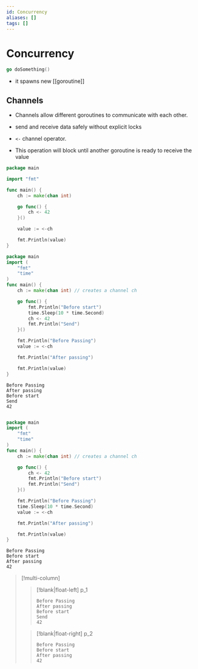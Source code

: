 ```yaml
---
id: Concurrency
aliases: []
tags: []
---
```


# Concurrency

```go
go doSomething()
```
- it spawns new [[goroutine]]

## Channels

- Channels allow different goroutines to communicate with each other.
-  send and receive data safely without explicit locks

- `<-` channel operator.
- This operation will block until another goroutine is ready to receive the value

```go
package main

import "fmt"

func main() {
	ch := make(chan int)

	go func() {
		ch <- 42
	}()

	value := <-ch

	fmt.Println(value)
}
```


```go
package main
import (
	"fmt"
	"time"
)
func main() {
	ch := make(chan int) // creates a channel ch

	go func() {
		fmt.Println("Before start")
		time.Sleep(10 * time.Second)
		ch <- 42
		fmt.Println("Send")
	}()

	fmt.Println("Before Passing")
	value := <-ch

	fmt.Println("After passing")

	fmt.Println(value)
}
```

```
Before Passing
After passing
Before start
Send
42
```


```go

package main
import (
	"fmt"
	"time"
)
func main() {
	ch := make(chan int) // creates a channel ch

	go func() {
		ch <- 42
		fmt.Println("Before start")
		fmt.Println("Send")
	}()

	fmt.Println("Before Passing")
	time.Sleep(10 * time.Second)
	value := <-ch

	fmt.Println("After passing")

	fmt.Println(value)
}
```
```
Before Passing
Before start
After passing
42
```


>[!multi-column]
> 
> > [!blank|float-left]
>> p_1
>> ```
>>Before Passing
>>After passing
>>Before start
>>Send
>>42
>>```
> 
>> [!blank|float-right]
>> p_2
>> ```
>> Before Passing
>> Before start
>> After passing
>> 42
>> ```
